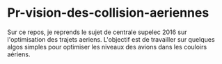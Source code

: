 # Pr-vision-des-collision-aeriennes
Sur ce repos, je reprends le sujet de centrale supelec 2016 sur l'optimisation des trajets aeriens. L'objectif est de travailler sur quelques algos simples pour optimiser les niveaux des avions dans les couloirs aériens.
